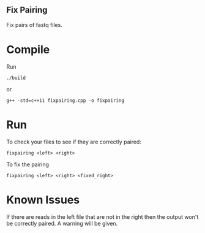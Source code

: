 ## Fix Pairing

Fix pairs of fastq files.

# Compile

Run

`./build`

or

`g++ -std=c++11 fixpairing.cpp -o fixpairing`

# Run

To check your files to see if they are correctly paired:

`fixpairing <left> <right>`

To fix the pairing

`fixpairing <left> <right> <fixed_right>`

# Known Issues

If there are reads in the left file that are not in the right then the output
won't be correctly paired. A warning will be given.
